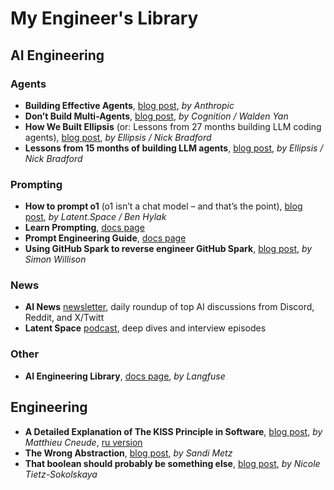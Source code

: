 # My Engineer's Library
## AI Engineering

### Agents

- **Building Effective Agents**, [blog post](https://www.anthropic.com/engineering/building-effective-agents), *by Anthropic*
- **Don’t Build Multi-Agents**, [blog post](https://cognition.ai/blog/dont-build-multi-agents), *by Cognition / Walden Yan*
- **How We Built Ellipsis** (or: Lessons from 27 months building LLM coding agents), [blog post](https://www.ellipsis.dev/blog/how-we-built-ellipsis), *by Ellipsis / Nick Bradford*
- **Lessons from 15 months of building LLM agents**, [blog post](https://www.ellipsis.dev/blog/lessons-from-15-months-of-building-llm-agents), *by Ellipsis / Nick Bradford*

### Prompting
- **How to prompt o1** (o1 isn’t a chat model – and that’s the point), [blog post](https://www.latent.space/p/o1-skill-issue), *by Latent.Space / Ben Hylak*
- **Learn Prompting**, [docs page](https://learnprompting.org/docs/introduction)
- **Prompt Engineering Guide**, [docs page](https://www.promptingguide.ai/)
- **Using GitHub Spark to reverse engineer GitHub Spark**, [blog post](https://simonwillison.net/2025/Jul/24/github-spark/), *by Simon Willison*

### News
- **AI News** [newsletter](https://news.smol.ai/), daily roundup of top AI discussions from Discord, Reddit, and X/Twitt
- **Latent Space** [podcast](https://www.latent.space/podcast), deep dives and interview episodes

### Other
- **AI Engineering Library**, [docs page](https://langfuse.com/library), *by Langfuse*

## Engineering
- **A Detailed Explanation of The KISS Principle in Software**, [blog post](https://thevaluable.dev/kiss-principle-explained/), *by Matthieu Cneude*, [ru version](https://habr.com/ru/articles/782094/)
- **The Wrong Abstraction**, [blog post](https://sandimetz.com/blog/2016/1/20/the-wrong-abstraction), *by Sandi Metz*
- **That boolean should probably be something else**, [blog post](https://ntietz.com/blog/that-boolean-should-probably-be-something-else/), *by Nicole Tietz-Sokolskaya*
